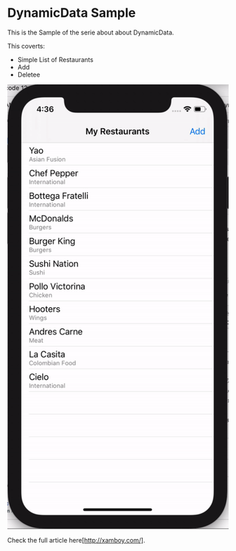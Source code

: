 # DynamicData Sample

This is the Sample of the serie about about DynamicData. 

This coverts: 
- Simple List of Restaurants
- Add
- Deletee 

<p align="center">
<img height:"800" src="adddeletesample.gif" />

Check the full article here[http://xamboy.com/].

